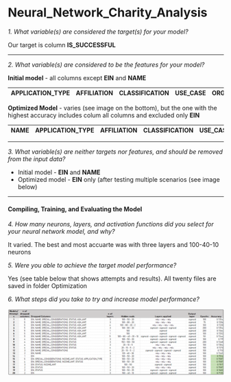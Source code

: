 # Neural_Network_Charity_Analysis


*1. What variable(s) are considered the target(s) for your model?*

Our target is column **IS_SUCCESSFUL**

____________________________
*2. What variable(s) are considered to be the features for your model?*

**Initial model** - all columns except **EIN** and **NAME**

| APPLICATION_TYPE | AFFILIATION | CLASSIFICATION | USE_CASE | ORGANIZATION | STATUS | INCOME_AMT | SPECIAL_CONSIDERATIONS | ASK_AMT |
| --- | --- | --- | --- | --- | --- | --- | --- | --- |

**Optimized Model** - varies (see image on the bottom), but the one with the highest accuracy includes colum all columns and excluded only **EIN**

| **NAME** | APPLICATION_TYPE | AFFILIATION | CLASSIFICATION | USE_CASE | ORGANIZATION | STATUS | INCOME_AMT | SPECIAL_CONSIDERATIONS | ASK_AMT |
| --- | --- | --- | --- | --- | --- | --- | --- | --- | --- |

__________________


*3. What variable(s) are neither targets nor features, and should be removed from the input data?*

* Initial model - **EIN** and **NAME**
* Optimized model - **EIN** only (after testing multiple scenarios (see image below)

_____________________
#### Compiling, Training, and Evaluating the Model

*4. How many neurons, layers, and activation functions did you select for your neural network model, and why?*

It varied. The best and most accuarte was with three layers and 100-40-10 neurons

*5. Were you able to achieve the target model performance?*

Yes (see table below that shows attempts and results). All twenty files are saved in folder Optimization

*6. What steps did you take to try and increase model performance?*


![](https://github.com/jojobear2020/Neural_Network_Charity_Analysis/blob/main/Images/best_result.PNG)
